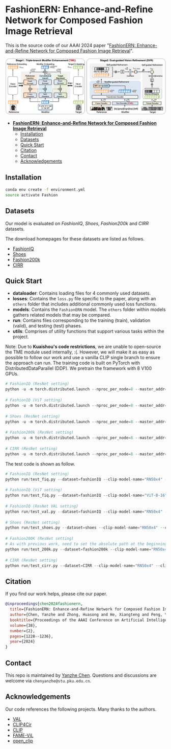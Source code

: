 # **FashionERN: Enhance-and-Refine Network for Composed Fashion Image Retrieval**

This is the source code of our AAAI 2024 paper "[FashionERN: Enhance-and-Refine Network for Composed Fashion Image Retrieval](https://ojs.aaai.org/index.php/AAAI/article/view/27885/27795)".

![image](imgs/approach.png)

- [**FashionERN: Enhance-and-Refine Network for Composed Fashion Image Retrieval**](#fashionern-enhance-and-refine-network-for-composed-fashion-image-retrieval)
  - [Installation](#installation)
  - [Datasets](#datasets)
  - [Quick Start](#quick-start)
  - [Citation](#citation)
  - [Contact](#contact)
  - [Acknowledgements](#acknowledgements)

## Installation

```bash
conda env create -f environment.yml
source activate Fashion
```

## Datasets

Our model is evaluated on *FashionIQ*, *Shoes*, *Fashion200k* and *CIRR* datasets.

The download homepages for these datasets are listed as follows.

- [FashionIQ](https://github.com/XiaoxiaoGuo/fashion-iq)
- [Shoes](https://vision.cs.utexas.edu/whittlesearch/)
- [Fashion200k](https://github.com/xthan/fashion-200k)
- [CIRR](https://github.com/Cuberick-Orion/CIRR)

## Quick Start

- **dataloader**: Contains loading files for 4 commonly used datasets.
- **losses**: Contains the ```loss.py``` file specific to the paper, along with an ```others``` folder that includes additional commonly used loss functions.
- **models**: Contains the ```FashionERN``` model. The ```others``` folder within models gathers related models that may be compared.
- **run**: Contains files corresponding to the training (train), validation (valid), and testing (test) phases.
- **utils**: Comprises of utility functions that support various tasks within the project.

Note: Due to **Kuaishou's code restrictions**, we are unable to open-source the TME module used internally, :(. However, we will make it as easy as possible to follow our work and use a vanilla CLIP single branch to ensure the approach can run. The training code is built on PyTorch with DistributedDataParallel (DDP). We pretrain the framework with 8 V100 GPUs.

```python
# FashionIQ (ResNet setting)
python -u -m torch.distributed.launch --nproc_per_node=8 --master_addr="127.0.0.1" --master_port=22223 run/train_fiq.py --dataset=fashionIQ --lr=4e-5 --batch-size=1024 --num-epochs=300 --clip-model-name="RN50x4" --save-training 

# FashionIQ (ViT setting)
python -u -m torch.distributed.launch --nproc_per_node=8 --master_addr="127.0.0.1" --master_port=22223 run/train_fiq.py --dataset=fashionIQ --lr=2e-6 --batch-size=512 --num-epochs=300 --clip-model-name="ViT-B-16" --save-training 

# Shoes (ResNet setting)
python -u -m torch.distributed.launch --nproc_per_node=8 --master_addr="127.0.0.1" --master_port=22223 run/train_shoes.py --dataset=Shoes --lr=4e-5 --batch-size=512 --num-epochs=300 --clip-model-name="RN50x4" --save-training 

# Fashion200k (ResNet setting)
python -u -m torch.distributed.launch --nproc_per_node=8 --master_addr="127.0.0.1" --master_port=22223 run/train_200k.py --dataset=Fashion200k --lr=3e-5 --batch-size=1024 --num-epochs=300 --clip-model-name="RN50x4" --save-training 

# CIRR (ResNet setting)
python -u -m torch.distributed.launch --nproc_per_node=8 --master_addr="127.0.0.1" --master_port=22223 run/train_cirr.py --dataset=CIRR --lr=4e-5 --batch-size=1024 --num-epochs=300 --clip-model-name="RN50x4" --save-training 
```

The test code is shown as follow.

```python
# FashionIQ (ResNet setting)
python run/test_fiq.py --dataset=fashionIQ --clip-model-name="RN50x4" --clip-path="" --fusion-model-path=""

# FashionIQ (ViT setting)
python run/test_fiq.py --dataset=fashionIQ --clip-model-name="ViT-B-16" --clip-path="" --fusion-model-path=""

# FashionIQ (ResNet VAL setting)
python run/test_val.py --dataset=fashionIQ --clip-model-name="RN50x4" --clip-path="" --fusion-model-path=""

# Shoes (ResNet setting)
python run/test_shoes.py --dataset=shoes --clip-model-name="RN50x4" --clip-path="" --fusion-model-path=""

# Fashion200K (ResNet setting)
# As with previous work, need to set the absolute path at the beginning of 'dataloader/fashion200k_patch.py'.
python run/test_200k.py --dataset=fashion200k --clip-model-name="RN50x4" --clip-path="" --fusion-model-path=""

# CIRR (ResNet setting)
python run/test_cirr.py --dataset=CIRR --clip-model-name="RN50x4" --clip-path="" --fusion-model-path=""
```

## Citation

If you find our work helps, please cite our paper.

```bibtex
@inproceedings{chen2024fashionern,
  title={FashionERN: Enhance-and-Refine Network for Composed Fashion Image Retrieval},
  author={Chen, Yanzhe and Zhong, Huasong and He, Xiangteng and Peng, Yuxin and Zhou, Jiahuan and Cheng, Lele},
  booktitle={Proceedings of the AAAI Conference on Artificial Intelligence},
  volume={38},
  number={2},
  pages={1228--1236},
  year={2024}
}
```

## Contact

This repo is maintained by [Yanzhe Chen](https://github.com/ChenAnno). Questions and discussions are welcome via `chenyanzhe@stu.pku.edu.cn`.

## Acknowledgements

Our code references the following projects. Many thanks to the authors.

- [VAL](https://github.com/yanbeic/VAL)
- [CLIP4Cir](https://github.com/ABaldrati/CLIP4Cir)
- [CLIP](https://github.com/openai/CLIP)
- [FAME-ViL](https://github.com/BrandonHanx/FAME-ViL)
- [open_clip](https://github.com/mlfoundations/open_clip)
